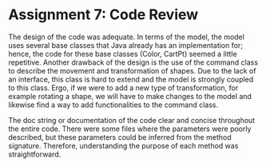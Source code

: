 # Assignment 7: Code Review

The design of the code was adequate. In terms of the model, the model uses several base classes
that Java already has an implementation for; hence, the code for these base classes (Color, CartPt)
seemed a little repetitive. Another drawback of the design is the use of the command class to 
describe the movement and transformation of shapes. Due to the lack of an interface, this class is 
hard to extend and the model is strongly coupled to this class. Ergo, if we were to add a new type 
of transformation, for example rotating a shape, we will have to make changes to the model and 
likewise find a way to add functionalities to the command class. 

The doc string or documentation of the code clear and concise throughout the entire code. There
were some files where the parameters were poorly described, but these parameters could be inferred 
from the method signature. Therefore, understanding the purpose of each method was straightforward.
